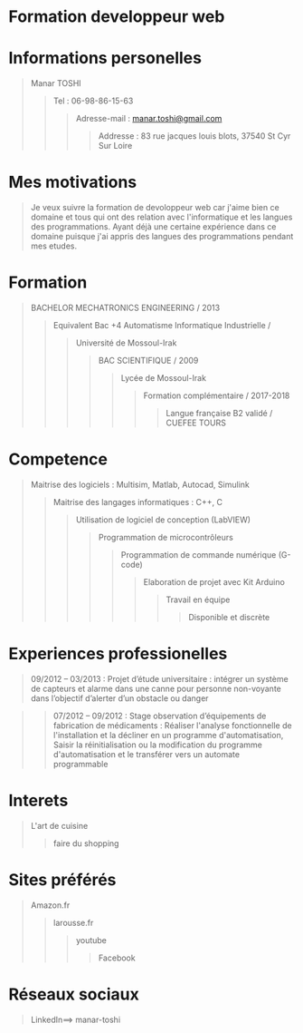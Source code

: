 # Formation developpeur web
# Informations personelles
>Manar TOSHI
>>Tel : 06-98-86-15-63
>>>Adresse-mail : manar.toshi@gmail.com
>>>>Addresse : 83 rue jacques louis blots, 37540 St Cyr Sur Loire
# Mes motivations
>Je veux suivre la formation de devoloppeur web car j'aime bien ce domaine et tous qui ont des relation avec l'informatique et les langues des programmations. Ayant déjà une certaine expérience dans ce domaine puisque j'ai appris des langues des programmations pendant mes etudes. 
# Formation
>BACHELOR MECHATRONICS ENGINEERING / 2013
>>Equivalent Bac +4 Automatisme Informatique Industrielle / 
>>>Université de Mossoul-Irak
>>>>BAC SCIENTIFIQUE / 2009
>>>>>Lycée de Mossoul-Irak 
>>>>>>Formation complémentaire / 2017-2018
>>>>>>>Langue française B2 validé / CUEFEE TOURS
# Competence
>Maitrise des logiciels : Multisim, Matlab, Autocad, Simulink
>>Maitrise des langages informatiques : C++, C
>>>Utilisation de logiciel de conception (LabVIEW)
>>>>Programmation de microcontrôleurs
>>>>>Programmation de commande numérique (G-code)	
>>>>>>Elaboration de projet avec Kit Arduino	
>>>>>>>Travail en équipe
>>>>>>>>Disponible et discrète
# Experiences professionelles
>09/2012 – 03/2013 : Projet d’étude universitaire : intégrer un système de capteurs et alarme dans une canne pour personne non-voyante dans l’objectif d’alerter d’un obstacle ou danger

>>07/2012 – 09/2012 : Stage observation d’équipements de fabrication de médicaments : Réaliser l'analyse fonctionnelle de l'installation et la décliner en un programme d'automatisation, Saisir la réinitialisation ou la modification du programme d'automatisation et le transférer vers un automate programmable
# Interets
>L'art de cuisine
>>faire du shopping
# Sites préférés
>Amazon.fr
>>larousse.fr
>>>youtube
>>>>Facebook
# Réseaux sociaux
>LinkedIn==> manar-toshi

